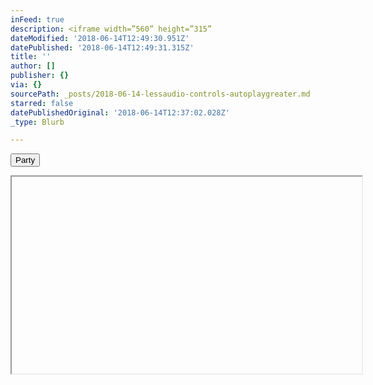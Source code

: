 ```yaml
---
inFeed: true
description: <iframe width=”560” height=”315”
dateModified: '2018-06-14T12:49:30.951Z'
datePublished: '2018-06-14T12:49:31.315Z'
title: ''
author: []
publisher: {}
via: {}
sourcePath: _posts/2018-06-14-lessaudio-controls-autoplaygreater.md
starred: false
datePublishedOriginal: '2018-06-14T12:37:02.028Z'
_type: Blurb

---
```

<button data-role="cta" style="">Party</button>

<iframe width="560" height="315"

scr="https://www.dropbox.com/s/mcvuqpehdbj19ge/Dash%20n%20Bash.mp4?dl=0" frameborder="0" allowfullscreen\></iframe

<audio controls autoplay\>

<source src="https://www.dropbox.com/s/mcvuqpehdbj19ge/Dash%20n%20Bash.mp4?dl=0"\>

</audio\>\>